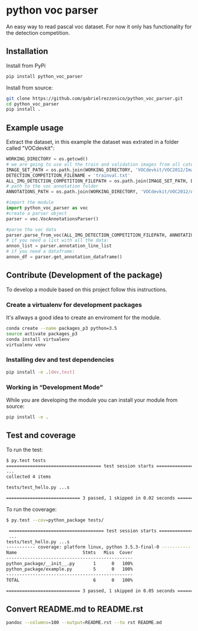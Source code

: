 # python voc parser

An easy way to read pascal voc dataset. For now it only has functionality for the detection competition.

## Installation

Install from PyPi
```bash
pip install python_voc_parser
```

Install from source:

```bash
git clone https://github.com/gabrielrezzonico/python_voc_parser.git
cd python_voc_parser
pip install .
```

## Example usage

Extract the dataset, in this example the dataset was extrated in a folder called "VOCdevkit":

```python
WORKING_DIRECTORY = os.getcwd()
# we are going to use all the train and validation images from all categories (trainval.txt)
IMAGE_SET_PATH = os.path.join(WORKING_DIRECTORY, 'VOCdevkit/VOC2012/ImageSets', 'Main')
DETECTION_COMPETITION_FILENAME = 'trainval.txt'
ALL_IMG_DETECTION_COMPETITION_FILEPATH = os.path.join(IMAGE_SET_PATH, DETECTION_COMPETITION_FILENAME)
# path to the voc annotation folder
ANNOTATIONS_PATH = os.path.join(WORKING_DIRECTORY, 'VOCdevkit/VOC2012/Annotations')
```

```python
#import the module
import python_voc_parser as voc 
#create a parser object
parser = voc.VocAnnotationsParser()
```

```python
#parse the voc data
parser.parse_from_voc(ALL_IMG_DETECTION_COMPETITION_FILEPATH, ANNOTATIONS_PATH)
# if you need a list with all the data:
annon_list = parser.annotation_line_list
# if you need a dataframe:
annon_df = parser.get_annotation_dataframe()
```


## Contribute (Development of the package)

To develop a module based on this project follow this instructions.

### Create a virtualenv for development packages

It's allways a good idea to create an enviroment for the module.

```bash
conda create --name packages_p3 python=3.5
source activate packages_p3
conda install virtualenv
virtualenv venv
```

### Installing dev and test dependencies
```bash
pip install -e .[dev,test]
```

### ​Working in “Development Mode”

While you are developing the module you can install your module from source:

```bash
pip install -e .
```

## Test and coverage

To run the test:

```bash
$ py.test tests
==================================== test session starts =====================================
...
collected 4 items

tests/test_hello.py ...s

============================ 3 passed, 1 skipped in 0.02 seconds =============================
```

To run the coverage:

```bash
$ py.test --cov=python_package tests/

 ==================================== test session starts =====================================
 ...
tests/test_hello.py ...s
----------- coverage: platform linux, python 3.5.3-final-0 -----------
Name                         Stmts   Miss  Cover
------------------------------------------------
python_package/__init__.py       1      0   100%
python_package/example.py        5      0   100%
------------------------------------------------
TOTAL                            6      0   100%

============================ 3 passed, 1 skipped in 0.05 seconds =============================
```

## Convert README.md to README.rst

```bash
pandoc --columns=100 --output=README.rst --to rst README.md
```